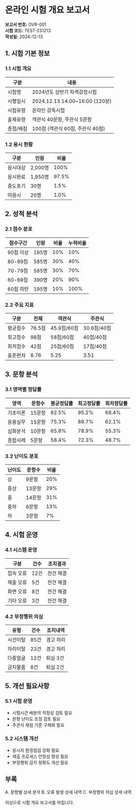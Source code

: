 # 온라인 시험 개요 보고서

**보고서 번호:** OVR-001  
**시험 코드:** TEST-231213  
**작성일:** 2024-12-13

## 1. 시험 기본 정보

### 1.1 시험 개요

| 구분      | 내용                             |
| --------- | -------------------------------- |
| 시험명    | 2024년도 상반기 자격검정시험     |
| 시행일시  | 2024.12.13 14:00~16:00 (120분)   |
| 시험유형  | 온라인 감독시험                  |
| 출제유형  | 객관식 40문항, 주관식 5문항      |
| 총점/배점 | 100점 (객관식 60점, 주관식 40점) |

### 1.2 응시 현황

| 구분     | 인원    | 비율  |
| -------- | ------- | ----- |
| 응시대상 | 2,000명 | 100%  |
| 응시완료 | 1,950명 | 97.5% |
| 중도포기 | 30명    | 1.5%  |
| 미응시   | 20명    | 1.0%  |

## 2. 성적 분석

### 2.1 점수 분포

| 점수구간  | 인원  | 비율 | 누적비율 |
| --------- | ----- | ---- | -------- |
| 90점 이상 | 195명 | 10%  | 10%      |
| 80-89점   | 585명 | 30%  | 40%      |
| 70-79점   | 585명 | 30%  | 70%      |
| 60-69점   | 390명 | 20%  | 90%      |
| 60점 미만 | 195명 | 10%  | 100%     |

### 2.2 주요 지표

| 구분     | 전체   | 객관식      | 주관식      |
| -------- | ------ | ----------- | ----------- |
| 평균점수 | 76.5점 | 45.9점/60점 | 30.6점/40점 |
| 최고점수 | 98점   | 58점/60점   | 40점/40점   |
| 최저점수 | 42점   | 25점/60점   | 17점/40점   |
| 표준편차 | 8.76   | 5.25        | 3.51        |

## 3. 문항 분석

### 3.1 영역별 정답률

| 영역     | 문항수 | 평균정답률 | 최고정답률 | 최저정답률 |
| -------- | ------ | ---------- | ---------- | ---------- |
| 기초이론 | 15문항 | 82.5%      | 95.2%      | 68.4%      |
| 응용실무 | 15문항 | 75.3%      | 88.7%      | 62.1%      |
| 심화분석 | 10문항 | 65.8%      | 78.9%      | 55.3%      |
| 종합사례 | 5문항  | 58.4%      | 72.3%      | 48.7%      |

### 3.2 난이도 분포

| 난이도 | 문항수 | 비율 |
| ------ | ------ | ---- |
| 상     | 9문항  | 20%  |
| 중상   | 13문항 | 29%  |
| 중     | 14문항 | 31%  |
| 중하   | 6문항  | 13%  |
| 하     | 3문항  | 7%   |

## 4. 시험 운영

### 4.1 시스템 운영

| 구분      | 건수 | 조치결과  |
| --------- | ---- | --------- |
| 접속 오류 | 12건 | 전건 해결 |
| 제출 오류 | 5건  | 전건 해결 |
| 화면 오류 | 8건  | 전건 해결 |
| 기타 오류 | 3건  | 전건 해결 |

### 4.2 부정행위 의심

| 유형     | 건수 | 조치내역  |
| -------- | ---- | --------- |
| 시선이탈 | 85건 | 경고 처리 |
| 자리이탈 | 23건 | 경고 처리 |
| 다중얼굴 | 12건 | 퇴실 3건  |
| 금지물품 | 8건  | 퇴실 2건  |

## 5. 개선 필요사항

### 5.1 시험 운영

-   시험시간 배분의 적정성 검토 필요
-   문항 난이도 조정 검토 필요
-   주관식 채점 기준 구체화 필요

### 5.2 시스템 개선

-   응시자 환경점검 강화 필요
-   제출 프로세스 안정성 향상 필요
-   부정행위 감지 정확도 개선 필요

## 부록

A. 문항별 상세 분석
B. 오류 발생 상세 내역
C. 부정행위 의심 상세 내역

이상으로 시험 개요 보고서를 마칩니다.
